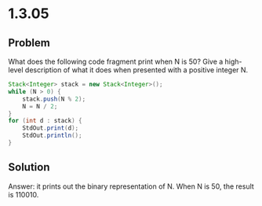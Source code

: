 # 1.3.05

## Problem

What does the following code fragment print when N is 50? Give a high-level description of what it does when presented with a positive integer N.

```java
Stack<Integer> stack = new Stack<Integer>();
while (N > 0) {
    stack.push(N % 2);
    N = N / 2;
}
for (int d : stack) {
    StdOut.print(d);
    StdOut.println();
}
```

## Solution

Answer: it prints out the binary representation of N.
When N is 50, the result is 110010.
